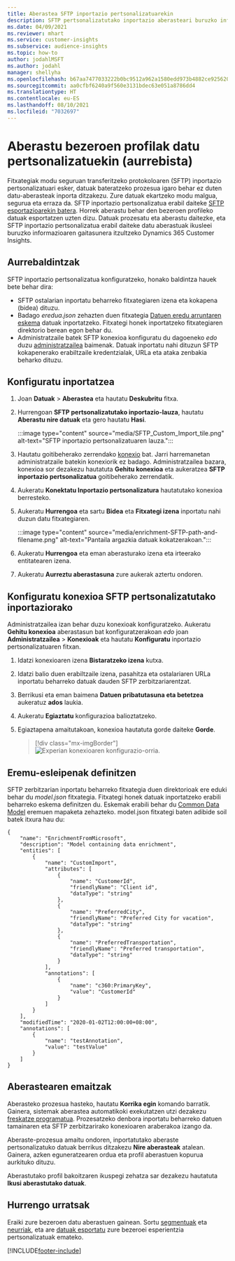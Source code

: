 ```yaml
---
title: Aberastea SFTP inportazio pertsonalizatuarekin
description: SFTP pertsonalizatutako inportazio aberasteari buruzko informazio orokorra.
ms.date: 04/09/2021
ms.reviewer: mhart
ms.service: customer-insights
ms.subservice: audience-insights
ms.topic: how-to
author: jodahlMSFT
ms.author: jodahl
manager: shellyha
ms.openlocfilehash: b67aa7477033222b0bc9512a962a1580edd973b4882ce925620ff5ec14f83fe3
ms.sourcegitcommit: aa0cfbf6240a9f560e3131bdec63e051a8786dd4
ms.translationtype: HT
ms.contentlocale: eu-ES
ms.lasthandoff: 08/10/2021
ms.locfileid: "7032697"
---
```

# <a name="enrich-customer-profiles-with-custom-data-preview"></a>Aberastu bezeroen profilak datu pertsonalizatuekin (aurrebista)

Fitxategiak modu seguruan transferitzeko protokoloaren (SFTP) inportazio pertsonalizatuari esker, datuak bateratzeko prozesua igaro behar ez duten datu-aberasteak inporta ditzakezu. Zure datuak ekartzeko modu malgua, segurua eta erraza da. SFTP inportazio pertsonalizatua erabil daiteke [SFTP esportazioarekin batera](export-sftp.md). Horrek aberastu behar den bezeroen profileko datuak esportatzen uzten dizu. Datuak prozesatu eta aberastu daitezke, eta SFTP inportazio pertsonalizatua erabil daiteke datu aberastuak ikusleei buruzko informazioaren gaitasunera itzultzeko Dynamics 365 Customer Insights.

## <a name="prerequisites"></a>Aurrebaldintzak

SFTP inportazio pertsonalizatua konfiguratzeko, honako baldintza hauek bete behar dira:

- SFTP ostalarian inportatu beharreko fitxategiaren izena eta kokapena (bidea) dituzu.
- Badago *eredua.json* zehazten duen fitxategia [Datuen eredu arruntaren eskema](/common-data-model/) datuak inportatzeko. Fitxategi honek inportatzeko fitxategiaren direktorio berean egon behar du.
- Administratzaile batek SFTP konexioa konfiguratu du dagoeneko *edo* duzu [administratzailea](permissions.md#administrator) baimenak. Datuak inportatu nahi dituzun SFTP kokapenerako erabiltzaile kredentzialak, URLa eta ataka zenbakia beharko dituzu.


## <a name="configure-the-import"></a>Konfiguratu inportatzea

1. Joan **Datuak** > **Aberastea** eta hautatu **Deskubritu** fitxa.

1. Hurrengoan **SFTP pertsonalizatutako inportazio-lauza**, hautatu **Aberastu nire datuak** eta gero hautatu **Hasi**.

   :::image type="content" source="media/SFTP_Custom_Import_tile.png" alt-text="SFTP inportazio pertsonalizatuaren lauza.":::

1. Hautatu goitibeherako zerrendako [konexio](connections.md) bat. Jarri harremanetan administratzaile batekin konexiorik ez badago. Administratzailea bazara, konexioa sor dezakezu hautatuta **Gehitu konexioa** eta aukeratzea **SFTP inportazio pertsonalizatua** goitibeherako zerrendatik.

1. Aukeratu **Konektatu Inportazio pertsonalizatura** hautatutako konexioa berresteko.

1.  Aukeratu **Hurrengoa** eta sartu **Bidea** eta **Fitxategi izena** inportatu nahi duzun datu fitxategiaren.

    :::image type="content" source="media/enrichment-SFTP-path-and-filename.png" alt-text="Pantaila argazkia datuak kokatzerakoan.":::

1. Aukeratu **Hurrengoa** eta eman aberasturako izena eta irteerako entitatearen izena. 

1. Aukeratu **Aurreztu aberastasuna** zure aukerak aztertu ondoren.

## <a name="configure-the-connection-for-sftp-custom-import"></a>Konfiguratu konexioa SFTP pertsonalizatutako inportaziorako 

Administratzailea izan behar duzu konexioak konfiguratzeko. Aukeratu **Gehitu konexioa** aberastasun bat konfiguratzerakoan *edo* joan **Administratzailea** > **Konexioak** eta hautatu **Konfiguratu** inportazio pertsonalizatuaren fitxan.

1. Idatzi konexioaren izena **Bistaratzeko izena** kutxa.

1. Idatzi balio duen erabiltzaile izena, pasahitza eta ostalariaren URLa inportatu beharreko datuak dauden SFTP zerbitzariarentzat.

1. Berrikusi eta eman baimena **Datuen pribatutasuna eta betetzea** aukeratuz **ados** laukia.

1. Aukeratu **Egiaztatu** konfigurazioa balioztatzeko.

1. Egiaztapena amaitutakoan, konexioa hautatuta gorde daiteke **Gorde**.

   > [!div class="mx-imgBorder"]
   > ![Experian konexioaren konfigurazio-orria.](media/enrichment-SFTP-connection.png "Experian konexioaren konfigurazio-orria")


## <a name="defining-field-mappings"></a>Eremu-esleipenak definitzen 

SFTP zerbitzarian inportatu beharreko fitxategia duen direktorioak ere eduki behar du *model.json* fitxategia. Fitxategi honek datuak inportatzeko erabili beharreko eskema definitzen du. Eskemak erabili behar du [Common Data Model](/common-data-model/) eremuen mapaketa zehazteko. model.json fitxategi baten adibide soil batek itxura hau du:

```
{
    "name": "EnrichmentFromMicrosoft",
    "description": "Model containing data enrichment",
    "entities": [
        {
            "name": "CustomImport",
            "attributes": [
                {
                    "name": "CustomerId",
                    "friendlyName": "Client id",
                    "dataType": "string"
                },
                {
                    "name": "PreferredCity",
                    "friendlyName": "Preferred City for vacation",
                    "dataType": "string"
                },
                {
                    "name": "PreferredTransportation",
                    "friendlyName": "Preferred transportation",
                    "dataType": "string"
                }
            ],
            "annotations": [
                {
                    "name": "c360:PrimaryKey",
                    "value": "CustomerId"
                }
            ]
        }
    ],
    "modifiedTime": "2020-01-02T12:00:00+08:00",
    "annotations": [
        {
            "name": "testAnnotation",
            "value": "testValue"
        }
    ]
}
```

## <a name="enrichment-results"></a>Aberastearen emaitzak

Aberasteko prozesua hasteko, hautatu **Korrika egin** komando barratik. Gainera, sistemak aberastea automatikoki exekutatzen utzi dezakezu [freskatze programatua](system.md#schedule-tab). Prozesatzeko denbora inportatu beharreko datuen tamainaren eta SFTP zerbitzarirako konexioaren araberakoa izango da.

Aberaste-prozesua amaitu ondoren, inportatutako aberaste pertsonalizatuko datuak berrikus ditzakezu **Nire aberasteak** atalean. Gainera, azken eguneratzearen ordua eta profil aberastuen kopurua aurkituko dituzu.

Aberastutako profil bakoitzaren ikuspegi zehatza sar dezakezu hautatuta **Ikusi aberastutako datuak**.

## <a name="next-steps"></a>Hurrengo urratsak

Eraiki zure bezeroen datu aberastuen gainean. Sortu [segmentuak](segments.md) eta [neurriak](measures.md), eta are [datuak esportatu](export-destinations.md) zure bezeroei esperientzia pertsonalizatuak emateko.

[!INCLUDE[footer-include](../includes/footer-banner.md)]
